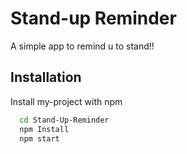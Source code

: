 
# Stand-up Reminder

A simple app to remind u to stand!!




## Installation

Install my-project with npm

```bash
  cd Stand-Up-Reminder
  npm Install
  npm start
```
    
